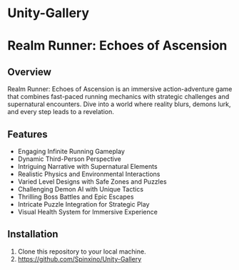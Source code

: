 # Unity-Gallery
# Realm Runner: Echoes of Ascension

## Overview
Realm Runner: Echoes of Ascension is an immersive action-adventure game that combines fast-paced running mechanics with strategic challenges and supernatural encounters. Dive into a world where reality blurs, demons lurk, and every step leads to a revelation.

## Features
- Engaging Infinite Running Gameplay
- Dynamic Third-Person Perspective
- Intriguing Narrative with Supernatural Elements
- Realistic Physics and Environmental Interactions
- Varied Level Designs with Safe Zones and Puzzles
- Challenging Demon AI with Unique Tactics
- Thrilling Boss Battles and Epic Escapes
- Intricate Puzzle Integration for Strategic Play
- Visual Health System for Immersive Experience

## Installation
1. Clone this repository to your local machine.
2. https://github.com/Spinxino/Unity-Gallery
